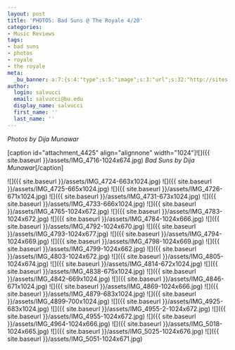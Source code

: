 ```yaml
---
layout: post
title: 'PHOTOS: Bad Suns @ The Royale 4/20'
categories:
- Music Reviews
tags:
- bad suns
- photos
- royale
- the royale
meta:
  _bu_banner: a:7:{s:4:"type";s:5:"image";s:3:"url";s:32:"http://sites.bu.edu/wtbu/files/2019/04/IMG_4783.jpg";s:3:"alt";s:0:"";s:7:"post_id";s:4:"4432";s:4:"html";s:0:"";s:8:"position";s:12:"contentWidth";s:7:"caption";s:0:"";}
author:
  login: salvucci
  email: salvucci@bu.edu
  display_name: salvucci
  first_name: ''
  last_name: ''
---
```

_Photos by Dija Munawar_

\[caption id="attachment\_4425" align="alignnone" width="1024"\]![]({{ site.baseurl }}/assets/IMG_4716-1024x674.jpg) _Bad Suns by Dija Munawar_\[/caption\]

![]({{ site.baseurl }}/assets/IMG_4724-663x1024.jpg) ![]({{ site.baseurl }}/assets/IMG_4725-665x1024.jpg) ![]({{ site.baseurl }}/assets/IMG_4726-671x1024.jpg) ![]({{ site.baseurl }}/assets/IMG_4731-673x1024.jpg) ![]({{ site.baseurl }}/assets/IMG_4733-666x1024.jpg) ![]({{ site.baseurl }}/assets/IMG_4765-1024x672.jpg) ![]({{ site.baseurl }}/assets/IMG_4783-1024x672.jpg) ![]({{ site.baseurl }}/assets/IMG_4784-1024x666.jpg) ![]({{ site.baseurl }}/assets/IMG_4792-1024x670.jpg) ![]({{ site.baseurl }}/assets/IMG_4793-1024x677.jpg) ![]({{ site.baseurl }}/assets/IMG_4794-1024x669.jpg) ![]({{ site.baseurl }}/assets/IMG_4798-1024x669.jpg) ![]({{ site.baseurl }}/assets/IMG_4799-1024x662.jpg) ![]({{ site.baseurl }}/assets/IMG_4803-1024x672.jpg) ![]({{ site.baseurl }}/assets/IMG_4805-1024x674.jpg) ![]({{ site.baseurl }}/assets/IMG_4814-672x1024.jpg) ![]({{ site.baseurl }}/assets/IMG_4838-675x1024.jpg) ![]({{ site.baseurl }}/assets/IMG_4842-669x1024.jpg) ![]({{ site.baseurl }}/assets/IMG_4846-671x1024.jpg) ![]({{ site.baseurl }}/assets/IMG_4869-1024x666.jpg) ![]({{ site.baseurl }}/assets/IMG_4879-683x1024.jpg) ![]({{ site.baseurl }}/assets/IMG_4899-700x1024.jpg) ![]({{ site.baseurl }}/assets/IMG_4925-683x1024.jpg) ![]({{ site.baseurl }}/assets/IMG_4955-2-1024x672.jpg) ![]({{ site.baseurl }}/assets/IMG_4955-1024x672.jpg) ![]({{ site.baseurl }}/assets/IMG_4964-1024x666.jpg) ![]({{ site.baseurl }}/assets/IMG_5018-1024x665.jpg) ![]({{ site.baseurl }}/assets/IMG_5025-1024x676.jpg) ![]({{ site.baseurl }}/assets/IMG_5051-1024x671.jpg)